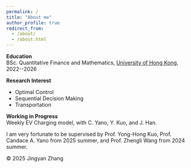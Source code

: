 ```yaml
---
permalink: /
title: "About me"
author_profile: true
redirect_from: 
  - /about/
  - /about.html
---
```


**Education**  
BSc. Quantitative Finance and Mathematics, [University of Hong Kong]([https://www.hku.hk](https://www.hku.hk/)), 2022--2026

**Research Interest**
- Optimal Control
- Sequential Decision Making
- Transportation

**Working in Progress**  
Weekly EV Charging model, with C. Yano, Y. Kuo, and J. Han.

I am very fortunate to be supervised by Prof. Yong-Hong Kuo, Prof. Candace A. Yano from 2025 summer, and Prof. Zhengli Wang from 2024 summer.


<footer>
    <p>© 2025 Jingyan Zhang</p>
    <script type="text/javascript" id="mapmyvisitors" src="https://mapmyvisitors.com/map.js?cl=ffffff&w=300&t=tt&d=PJGHYl0CjG8zHjiAFTQLa532eEU8r_LnrpEwdBUvHA8&co=2d78ad&cmo=3acc3a&cmn=ff5353&ct=ffffff"></script>
</footer>
